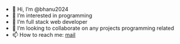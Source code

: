 - 👋 Hi, I’m @bhanu2024
- 👀 I’m interested in programming
- 🌱 I’m full stack web developer
- 💞️ I’m looking to collaborate on any projects programming related
- 📫 How to reach me: <a href="mailto:bhanusahana@gmail.com">mail</a>

<!---
bhanu2024/bhanu2024 is a ✨ special ✨ repository because its `README.md` (this file) appears on your GitHub profile.
You can click the Preview link to take a look at your changes.
--->
